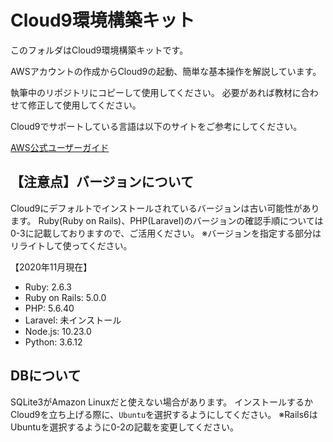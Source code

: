 # Cloud9環境構築キット

このフォルダはCloud9環境構築キットです。

AWSアカウントの作成からCloud9の起動、簡単な基本操作を解説しています。

執筆中のリポジトリにコピーして使用してください。
必要があれば教材に合わせて修正して使用してください。

Cloud9でサポートしている言語は以下のサイトをご参考にしてください。

[AWS公式ユーザーガイド](https://docs.aws.amazon.com/cloud9/latest/user-guide/language-support.html)

## 【注意点】バージョンについて

Cloud9にデフォルトでインストールされているバージョンは古い可能性があります。
Ruby(Ruby on Rails)、PHP(Laravel)のバージョンの確認手順については0-3に記載しておりますので、ご活用ください。
※バージョンを指定する部分はリライトして使ってください。

【2020年11月現在】
- Ruby: 2.6.3
- Ruby on Rails: 5.0.0
- PHP: 5.6.40 
- Laravel: 未インストール
- Node.js: 10.23.0
- Python: 3.6.12

## DBについて
SQLite3がAmazon Linuxだと使えない場合があります。
インストールするかCloud9を立ち上げる際に、`Ubuntu`を選択するようにしてください。
※Rails6はUbuntuを選択するように0-2の記載を変更してください。
